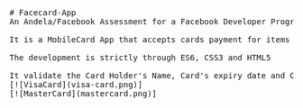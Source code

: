 <pre>
# Facecard-App
An Andela/Facebook Assessment for a Facebook Developer Program

It is a MobileCard App that accepts cards payment for items purchased

The development is strictly through ES6, CSS3 and HTML5

It validate the Card Holder's Name, Card's expiry date and Card type before allowing payment.
[![VisaCard](visa-card.png)]
[![MasterCard](mastercard.png)]
</pre>

